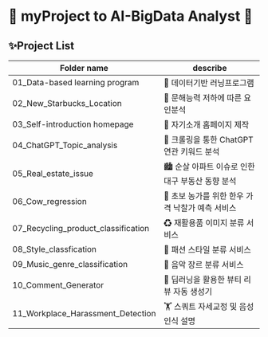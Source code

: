 # 🔹 myProject to __AI-BigData Analyst__ 🔹
## ✨Project List

| Folder name | describe |
| --- | --- |
| 01_Data-based learning program | 💚 데이터기반 러닝프로그램 |
| 02_New_Starbucks_Location | 📕 문해능력 저하에 따른 요인분석 |
| 03_Self-introduction homepage | 🎀 자기소개 홈페이지 제작 |
| 04_ChatGPT_Topic_analysis | 🔎 크롤링을 통한 ChatGPT 연관 키워드 분석 |
| 05_Real_estate_issue | 🏙 순살 아파트 이슈로 인한 대구 부동산 동향 분석 |
| 06_Cow_regression | 🍖 초보 농가를 위한 한우 가격 낙찰가 예측 서비스 |
| 07_Recycling_product_classification | ♻ 재활용품 이미지 분류 서비스 |
| 08_Style_classfication | 👕 패션 스타일 분류 서비스 |
| 09_Music_genre_classification | 🎹 음악 장르 분류 서비스 |
| 10_Comment_Generator | 💄 딥러닝을 활용한 뷰티 리뷰 자동 생성기 |
| 11_Workplace_Harassment_Detection | 🏋 스쿼트 자세교정 및 음성인식 설명 |
